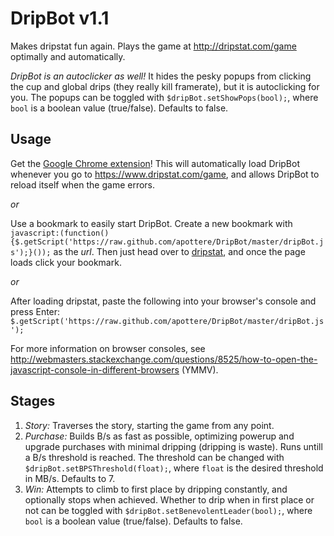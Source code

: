 DripBot v1.1
=======

Makes dripstat fun again.  Plays the game at <http://dripstat.com/game> optimally and automatically.

*DripBot is an autoclicker as well!*  It hides the pesky popups from clicking the cup and global drips (they really kill framerate), but it is autoclicking for you.  The popups can be toggled with `$dripBot.setShowPops(bool);`, where `bool` is a boolean value (true/false).  Defaults to false.

Usage
-----
Get the [Google Chrome extension](https://chrome.google.com/webstore/detail/dripbot-plus/ikbccchmlnodccdacimdpmbbgodkdoih)!  This will automatically load DripBot whenever you go to <https://www.dripstat.com/game>, and allows DripBot to reload itself when the game errors.

*or*

Use a bookmark to easily start DripBot.  Create a new bookmark with `javascript:(function(){$.getScript('https://raw.github.com/apottere/DripBot/master/dripBot.js');}());` as the *url*.  Then just head over to [dripstat](http://dripstat.com/game), and once the page loads click your bookmark.

*or*

After loading dripstat, paste the following into your browser's console and press Enter: `$.getScript('https://raw.github.com/apottere/DripBot/master/dripBot.js');`

For more information on browser consoles, see <http://webmasters.stackexchange.com/questions/8525/how-to-open-the-javascript-console-in-different-browsers> (YMMV).


Stages
------

1. *Story:* Traverses the story, starting the game from any point.
2. *Purchase:* Builds B/s as fast as possible, optimizing powerup and upgrade purchases with minimal dripping (dripping is waste).  Runs untill a B/s threshold is reached.  The threshold can be changed with `$dripBot.setBPSThreshold(float);`, where `float` is the desired threshold in MB/s.  Defaults to 7.
3. *Win:* Attempts to climb to first place by dripping constantly, and optionally stops when achieved.  Whether to drip when in first place or not can be toggled with `$dripBot.setBenevolentLeader(bool);`, where `bool` is a boolean value (true/false).  Defaults to false.


